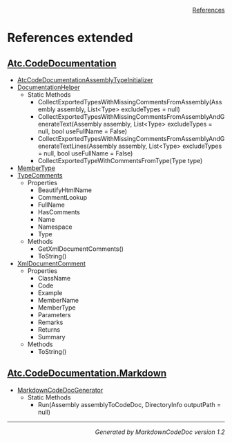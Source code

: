<div style='text-align: right'>

[References](Index.md)

</div>


# References extended

## [Atc.CodeDocumentation](Atc.CodeDocumentation.md)

- [AtcCodeDocumentationAssemblyTypeInitializer](Atc.CodeDocumentation.md#atccodedocumentationassemblytypeinitializer)
- [DocumentationHelper](Atc.CodeDocumentation.md#documentationhelper)
  -  Static Methods
     - CollectExportedTypesWithMissingCommentsFromAssembly(Assembly assembly, List&lt;Type&gt; excludeTypes = null)
     - CollectExportedTypesWithMissingCommentsFromAssemblyAndGenerateText(Assembly assembly, List&lt;Type&gt; excludeTypes = null, bool useFullName = False)
     - CollectExportedTypesWithMissingCommentsFromAssemblyAndGenerateTextLines(Assembly assembly, List&lt;Type&gt; excludeTypes = null, bool useFullName = False)
     - CollectExportedTypeWithCommentsFromType(Type type)
- [MemberType](Atc.CodeDocumentation.md#membertype)
- [TypeComments](Atc.CodeDocumentation.md#typecomments)
  -  Properties
     - BeautifyHtmlName
     - CommentLookup
     - FullName
     - HasComments
     - Name
     - Namespace
     - Type
  -  Methods
     - GetXmlDocumentComments()
     - ToString()
- [XmlDocumentComment](Atc.CodeDocumentation.md#xmldocumentcomment)
  -  Properties
     - ClassName
     - Code
     - Example
     - MemberName
     - MemberType
     - Parameters
     - Remarks
     - Returns
     - Summary
  -  Methods
     - ToString()

## [Atc.CodeDocumentation.Markdown](Atc.CodeDocumentation.Markdown.md)

- [MarkdownCodeDocGenerator](Atc.CodeDocumentation.Markdown.md#markdowncodedocgenerator)
  -  Static Methods
     - Run(Assembly assemblyToCodeDoc, DirectoryInfo outputPath = null)

<hr /><div style='text-align: right'><i>Generated by MarkdownCodeDoc version 1.2</i></div>


